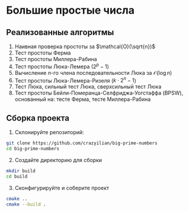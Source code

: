 # Большие простые числа

## Реализованные алгоритмы

1. Наивная проверка простоты за $\mathcal{O}(\sqrt{n})$
1. Тест простоты Ферма
1. Тест простоты Миллера-Рабина
1. Тест простоты Люка-Лемера ($2^p-1$)
1. Вычисление $n$-го члена последовательности Люка за $\mathcal{O}(\log n)$
1. Тест простоты Люка-Лемера-Ризеля ($k \cdot 2^n -1$)
1. Тест Люка, сильный тест Люка, сверхсильный тест Люка
1. Тест простоты Бейли-Померанца-Селфриджа-Уогстаффа (BPSW), основанный на: тесте Ферма, тесте Миллера-Рабина

## Сборка проекта

1. Склонируйте репозиторий:

```bash
git clone https://github.com/crazyilian/big-prime-numbers
cd big-prime-numbers
```

2. Создайте директорию для сборки

```bash
mkdir build
cd build
```

3. Сконфигурируйте и соберите проект

```bash
cmake ..
cmake --build .
```
